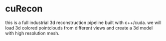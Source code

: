 # cuRecon

this is a full industrial 3d reconstruction pipeline built with c++/cuda. we will load 3d colored pointclouds from different views and create a 3d model with high resolution mesh. 



